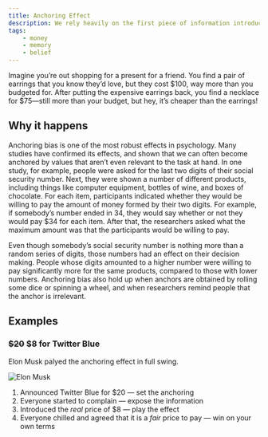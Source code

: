 ```yaml
---
title: Anchoring Effect
description: We rely heavily on the first piece of information introduced when making decisions.
tags: 
    - money
    - memory
    - belief
---
```


Imagine you’re out shopping for a present for a friend. You find a pair of earrings that you know they’d love, but they cost $100, way more than you budgeted for. After putting the expensive earrings back, you find a necklace for $75—still more than your budget, but hey, it’s cheaper than the earrings!

## Why it happens

Anchoring bias is one of the most robust effects in psychology. Many studies have confirmed its effects, and shown that we can often become anchored by values that aren’t even relevant to the task at hand. In one study, for example, people were asked for the last two digits of their social security number. Next, they were shown a number of different products, including things like computer equipment, bottles of wine, and boxes of chocolate. For each item, participants indicated whether they would be willing to pay the amount of money formed by their two digits. For example, if somebody’s number ended in 34, they would say whether or not they would pay $34 for each item. After that, the researchers asked what the maximum amount was that the participants would be willing to pay.

Even though somebody’s social security number is nothing more than a random series of digits, those numbers had an effect on their decision making. People whose digits amounted to a higher number were willing to pay significantly more for the same products, compared to those with lower numbers. Anchoring bias also hold up when anchors are obtained by rolling some dice or spinning a wheel, and when researchers remind people that the anchor is irrelevant.

## Examples

### ~~$20~~ $8 for Twitter Blue 

Elon Musk palyed the anchoring effect in full swing.

![Elon Musk](/assets/images/biases/anchoring-1.jpg)

1. Announced Twitter Blue for $20 — set the anchoring
2. Everyone started to complain — expose the information 
3. Introduced the *real* price of $8 — play the effect
4. Everyone chilled and agreed that it is a *fair* price to pay — win on your own terms